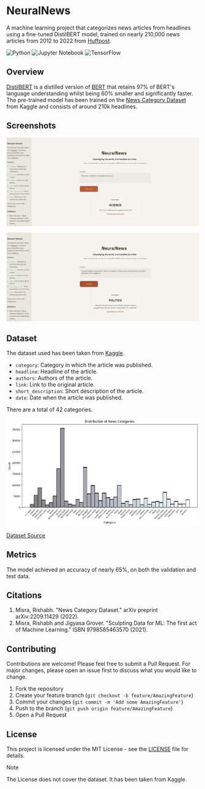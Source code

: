# NeuralNews
A machine learning project that categorizes news articles from headlines using a fine-tuned DistilBERT model, trained on nearly 210,000 news articles from 2012 to 2022 from [Huffpost](https://www.huffpost.com/).

![Python](https://img.shields.io/badge/python-3670A0?style=for-the-badge&logo=python&logoColor=ffdd54)
![Jupyter Notebook](https://img.shields.io/badge/jupyter-%23FA0F00.svg?style=for-the-badge&logo=jupyter&logoColor=white)
![TensorFlow](https://img.shields.io/badge/TensorFlow-%23FF6F00.svg?style=for-the-badge&logo=TensorFlow&logoColor=white)

## Overview
[DistilBERT](https://huggingface.co/docs/transformers/model_doc/distilbert) is a distilled version of [BERT](https://huggingface.co/docs/transformers/model_doc/bert) that retains 97% of BERT's language understanding whilst being 60% smaller and significantly faster. The pre-trained model has been trained on the [News Category Dataset](https://www.kaggle.com/datasets/rmisra/news-category-dataset) from Kaggle and consists of around 210k headlines.

## Screenshots

![](https://raw.githubusercontent.com/sayanjit082805/NeuralNews/main/demo/ss1.png)

![](https://raw.githubusercontent.com/sayanjit082805/NeuralNews/main/demo/ss2.png)

## Dataset 
The dataset used has been taken from [Kaggle](https://www.kaggle.com/datasets/rmisra/news-category-dataset).

- `category`: Category in which the article was published.
- `headline`: Headline of the article.
- `authors`: Authors of the article.
- `link`: Link to the original article.
- `short_description`: Short description of the article.
- `date`: Date when the article was published.

There are a total of 42 categories.

![](https://raw.githubusercontent.com/sayanjit082805/NeuralNews/main/demo/categories.png)

[Dataset Source](https://rishabhmisra.github.io/publications)

## Metrics
The model achieved an accuracy of nearly 65%, on both the validation and test data.

## Citations 
1. Misra, Rishabh. "News Category Dataset." arXiv preprint arXiv:2209.11429 (2022).
2. Misra, Rishabh and Jigyasa Grover. "Sculpting Data for ML: The first act of Machine Learning." ISBN 9798585463570 (2021).

## Contributing
Contributions are welcome! Please feel free to submit a Pull Request. For major changes, please open an issue first to discuss what you would like to change.

1. Fork the repository
2. Create your feature branch (`git checkout -b feature/AmazingFeature`)
3. Commit your changes (`git commit -m 'Add some AmazingFeature'`)
4. Push to the branch (`git push origin feature/AmazingFeature`)
5. Open a Pull Request

## License

This project is licensed under the MIT License - see the [LICENSE](LICENSE) file for details.

> [!NOTE]
> The License does not cover the dataset. It has been taken from Kaggle.

